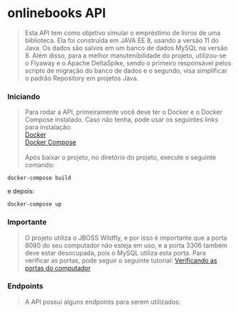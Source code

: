 # onlinebooks API 

> Esta API tem como objetivo simular o empréstimo de livros de uma biblioteca. Ela foi construída em JAVA EE 8, usando a versão 11 do Java. Os dados são salvos em um banco de dados MySQL na versão 8. Além disso, para a melhor manutenibilidade do projeto, utilizou-se o Flyaway e o Apache DeltaSpike, sendo o primeiro responsável pelos scripts de migração do banco de dados e o segundo, visa simplificar o padrão Repository em projetos Java.

### Iniciando
> Para rodar a API, primeiramente você deve ter o Docker e o Docker Compose instalado. Caso não tenha, pode usar os seguintes links para instalação: </br>
[Docker](https://docs.docker.com/get-docker/) </br>
[Docker Compose](https://docs.docker.com/compose/install/) </br>  
Após baixar o projeto, no diretório do projeto, execute o seguinte comando:
```
docker-compose build
```
e depois: 

```
docker-compose up
```
### Importante
> O projeto utiliza o JBOSS Wildfly, e por isso é importante que a porta 8080 do seu computador não esteja em uso, e a porta 3306 também deve estar desocupada, pois o MySQL utiliza esta porta. Para verificar as portas, pode seguir o seguinte tutorial:
[Verificando as portas do computador](https://desenvolvedorinteroperavel.wordpress.com/2013/12/25/como-encerrar-processos-em-uma-porta-especifica/)

### Endpoints
>A API possui alguns endpoints para serem utilizados:


